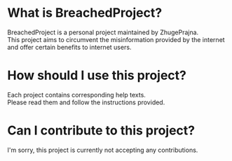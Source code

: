 # What is BreachedProject?

BreachedProject is a personal project maintained by ZhugePrajna.  
This project aims to circumvent the misinformation provided by the internet  
and offer certain benefits to internet users.

# How should I use this project?

Each project contains corresponding help texts.  
Please read them and follow the instructions provided.

# Can I contribute to this project?

I'm sorry, this project is currently not accepting any contributions.